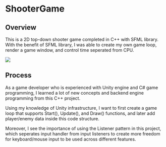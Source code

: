 # ShooterGame
## Overview
This is a 2D top-down shooter game completed in C++ with SFML library. With the benefit of SFML library, I was able to create my own game loop, render a game window, and control time seperated from CPU.

![](shooter.gif)

## Process
As a game developer who is experienced with Unity engine and C# game programming, I learned a lot of new concepts and backend engine programming from this C++ project.

Using my knowledge of Unity infrastructure, I want to first create a game loop that supports Start(), Update(), and Draw() functions, and later add player/enemy data inside this code structure.

Moreover, I see the importance of using the Listener pattern in this project, which seperates input handler from input listeners to create more freedom for keyboard/mouse input to be used across different features.
